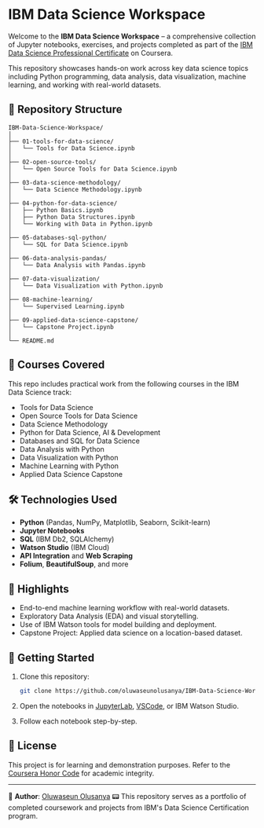 # IBM Data Science Workspace

Welcome to the **IBM Data Science Workspace** – a comprehensive collection of Jupyter notebooks, exercises, and projects completed as part of the [IBM Data Science Professional Certificate](https://www.coursera.org/professional-certificates/ibm-data-science) on Coursera.

This repository showcases hands-on work across key data science topics including Python programming, data analysis, data visualization, machine learning, and working with real-world datasets.

## 📂 Repository Structure

```
IBM-Data-Science-Workspace/
│
├── 01-tools-for-data-science/
│   └── Tools for Data Science.ipynb
│
├── 02-open-source-tools/
│   └── Open Source Tools for Data Science.ipynb
│
├── 03-data-science-methodology/
│   └── Data Science Methodology.ipynb
│
├── 04-python-for-data-science/
│   ├── Python Basics.ipynb
│   ├── Python Data Structures.ipynb
│   └── Working with Data in Python.ipynb
│
├── 05-databases-sql-python/
│   └── SQL for Data Science.ipynb
│
├── 06-data-analysis-pandas/
│   └── Data Analysis with Pandas.ipynb
│
├── 07-data-visualization/
│   └── Data Visualization with Python.ipynb
│
├── 08-machine-learning/
│   └── Supervised Learning.ipynb
│
├── 09-applied-data-science-capstone/
│   └── Capstone Project.ipynb
│
└── README.md
```

## 📘 Courses Covered

This repo includes practical work from the following courses in the IBM Data Science track:

* Tools for Data Science
* Open Source Tools for Data Science
* Data Science Methodology
* Python for Data Science, AI & Development
* Databases and SQL for Data Science
* Data Analysis with Python
* Data Visualization with Python
* Machine Learning with Python
* Applied Data Science Capstone

## 🛠️ Technologies Used

* **Python** (Pandas, NumPy, Matplotlib, Seaborn, Scikit-learn)
* **Jupyter Notebooks**
* **SQL** (IBM Db2, SQLAlchemy)
* **Watson Studio** (IBM Cloud)
* **API Integration** and **Web Scraping**
* **Folium**, **BeautifulSoup**, and more

## 🧐 Highlights

* End-to-end machine learning workflow with real-world datasets.
* Exploratory Data Analysis (EDA) and visual storytelling.
* Use of IBM Watson tools for model building and deployment.
* Capstone Project: Applied data science on a location-based dataset.

## 🚀 Getting Started

1. Clone this repository:

   ```bash
   git clone https://github.com/oluwaseunolusanya/IBM-Data-Science-Workspace.git
   ```
2. Open the notebooks in [JupyterLab](https://jupyter.org/), [VSCode](https://code.visualstudio.com/), or IBM Watson Studio.
3. Follow each notebook step-by-step.

## 📄 License

This project is for learning and demonstration purposes. Refer to the [Coursera Honor Code](https://www.coursera.support/s/article/209818863) for academic integrity.

---

👤 **Author**: [Oluwaseun Olusanya](https://github.com/oluwaseunolusanya)
📟 This repository serves as a portfolio of completed coursework and projects from IBM's Data Science Certification program.
